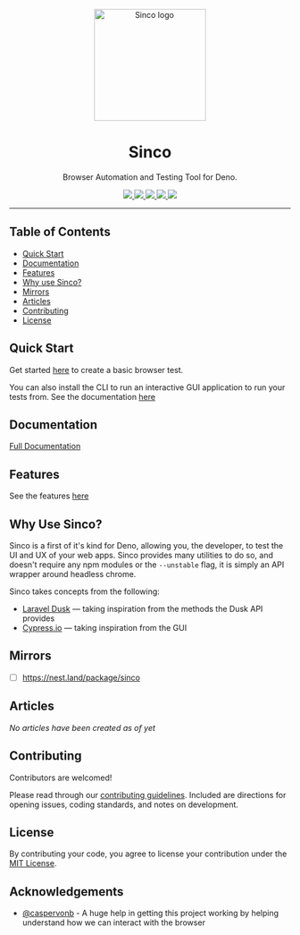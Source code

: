 <p align="center">
  <img height="200" src="https://drash.land/sinco/assets/img/sinco.svg" alt="Sinco logo">
  <h1 align="center">Sinco</h1>
</p>
<p align="center">Browser Automation and Testing Tool for Deno.</p>
<p align="center">
  <a href="https://github.com/drashland/sinco/releases">
    <img src="https://img.shields.io/github/release/drashland/sinco.svg?color=bright_green&label=latest">
  </a>
  <a href="https://github.com/drashland/sinco/actions">
    <img src="https://img.shields.io/github/workflow/status/drashland/sinco/master?label=ci">
  </a>
  <a href="https://discord.gg/SgejNXq">
    <img src="https://img.shields.io/badge/chat-on%20discord-blue">
  </a>
  <a href="https://twitter.com/drash_land">
    <img src="https://img.shields.io/twitter/url?label=%40drash_land&style=social&url=https%3A%2F%2Ftwitter.com%2Fdrash_land">
  </a>
  <a href="https://rb.gy/vxmeed">
    <img src="https://img.shields.io/badge/Tutorials-YouTube-red">
  </a>
</p>

---

## Table of Contents
- [Quick Start](#quick-start)
- [Documentation](#documentation)
- [Features](#features)
- [Why use Sinco?](#why-use-sinco)
- [Mirrors](#mirrors)
- [Articles](#articles)
- [Contributing](#contributing)
- [License](#license)

## Quick Start

Get started [here](https://drash.land/sinco/#/#quickstart) to create a basic browser test.

You can also install the CLI to run an interactive GUI application to run your tests from. See the documentation [here](https://drash.land/sinco/cli)

## Documentation

[Full Documentation](https://drash.land/sinco)

## Features

See the features [here](https://drash.land/sinco#features)

## Why Use Sinco?

Sinco is a first of it's kind for Deno, allowing you, the developer, to test the UI and UX of your web apps. Sinco provides many utilities to do so, and doesn't require any npm modules or the `--unstable` flag, it is simply an API wrapper around headless chrome.

Sinco takes concepts from the following:

* <a href="https://laravel.com/docs/8.x/dusk" target="_BLANK">Laravel Dusk</a> &mdash; taking inspiration from the methods the Dusk API provides</a>
* <a href="https://cypress.io" target="_BLANK">Cypress.io</a> &mdash; taking inspiration from the GUI</a>

## Mirrors

* [ ] https://nest.land/package/sinco

## Articles

*No articles have been created as of yet*

## Contributing

Contributors are welcomed!

Please read through our [contributing guidelines](https://github.com/drashland/.github/blob/master/CONTRIBUTING.md). Included are directions for opening issues, coding standards, and notes on development.

## License

By contributing your code, you agree to license your contribution under the [MIT License](https://github.com/drashland/.github/blob/master/LICENSE).

## Acknowledgements

- [@caspervonb](https://github.com/caspervonb) - A huge help in getting this project working by helping understand how we can interact with the browser